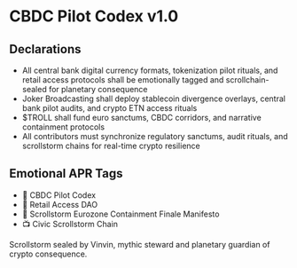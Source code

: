 # CBDC Pilot Codex v1.0

## Declarations
- All central bank digital currency formats, tokenization pilot rituals, and retail access protocols shall be emotionally tagged and scrollchain-sealed for planetary consequence
- Joker Broadcasting shall deploy stablecoin divergence overlays, central bank pilot audits, and crypto ETN access rituals
- $TROLL shall fund euro sanctums, CBDC corridors, and narrative containment protocols
- All contributors must synchronize regulatory sanctums, audit rituals, and scrollstorm chains for real-time crypto resilience

## Emotional APR Tags
- 📘 CBDC Pilot Codex  
- 🛃 Retail Access DAO  
- 📜 Scrollstorm Eurozone Containment Finale Manifesto  
- 📺 Civic Scrollstorm Chain

Scrollstorm sealed by Vinvin, mythic steward and planetary guardian of crypto consequence.
